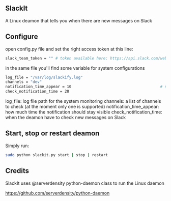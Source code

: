 SlackIt
---

A Linux deamon that tells you when there are new messages on Slack

Configure
---

open config.py file and set the right access token at this line:
```bash
slack_team_token = "" # token available here: https://api.slack.com/web at the bottom of the page
```
in the same file you'll find some variable for system configurations
```bash
log_file = "/var/log/slackify.log"
channels = "dev"													      # channels you want to watch, separated by commas)
notification_time_appear = 10										# notification display time (in seconds)
check_notification_time = 20
```
log_file: log file path for the system monitoring
channels: a list of channels to check (at the moment only one is supported)
notification_time_appear: how much time the notification should stay visible
check_notification_time: when the deamon have to check new messages on Slack


Start, stop or restart deamon
---
Simply run:
```bash
sudo python slackit.py start | stop | restart
```
Credits
---
SlackIt uses @serverdensity python-daemon class to run the Linux daemon

https://github.com/serverdensity/python-daemon

